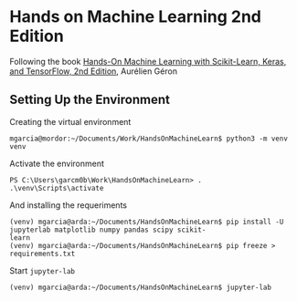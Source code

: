 # Hands on Machine Learning 2nd Edition

Following the book [Hands-On Machine Learning with Scikit-Learn, Keras, and TensorFlow, 2nd Edition](https://learning.oreilly.com/library/view/hands-on-machine-learning/9781492032632/), Aurélien Géron

## Setting Up the Environment

Creating the virtual environment

```
mgarcia@mordor:~/Documents/Work/HandsOnMachineLearn$ python3 -m venv venv
```

Activate the environment

```
PS C:\Users\garcm0b\Work\HandsOnMachineLearn> . .\venv\Scripts\activate
```

And installing the requeriments

```
(venv) mgarcia@arda:~/Documents/HandsOnMachineLearn$ pip install -U jupyterlab matplotlib numpy pandas scipy scikit-
learn 
(venv) mgarcia@arda:~/Documents/HandsOnMachineLearn$ pip freeze > requirements.txt
```

Start `jupyter-lab`

```
(venv) mgarcia@arda:~/Documents/HandsOnMachineLearn$ jupyter-lab
```
